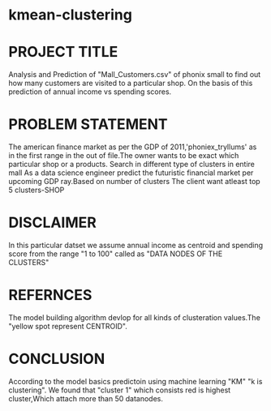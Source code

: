 # kmean-clustering

# PROJECT TITLE
Analysis and Prediction of "Mall_Customers.csv" of phonix small to find out how many customers are visited to a particular shop. On the basis of this prediction of annual income vs spending scores.

# PROBLEM STATEMENT
The american finance market as per the GDP of 2011,'phoniex_tryllums' as in the first range in the out of file.The owner wants to be exact which particular shop or a products. Search in different type of clusters in entire mall
As a data science engineer predict the futuristic financial market per upcoming GDP ray.Based on number of clusters
The client want atleast top 5 clusters-SHOP

# DISCLAIMER
In this particular datset we assume annual income as centroid and spending score from the range "1 to 100" called as "DATA NODES OF THE CLUSTERS"

# REFERNCES
The model building algorithm devlop for all kinds of clusteration values.The "yellow spot represent CENTROID".

# CONCLUSION
According to the model basics predictoin using machine learning "KM" "k is clustering".
We found that "cluster 1" which consists red is highest cluster,Which attach more than 50 datanodes.
